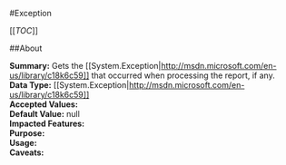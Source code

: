 #Exception

[[_TOC_]]

##About

**Summary:** Gets the [[System.Exception|http://msdn.microsoft.com/en-us/library/c18k6c59]] that occurred when processing the report, if any.  
**Data Type:** [[System.Exception|http://msdn.microsoft.com/en-us/library/c18k6c59]]  
**Accepted Values:**   
**Default Value:** null  
**Impacted Features:**   
**Purpose:**   
**Usage:**   
**Caveats:**   

